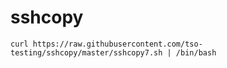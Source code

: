 # sshcopy

```
curl https://raw.githubusercontent.com/tso-testing/sshcopy/master/sshcopy7.sh | /bin/bash
```
